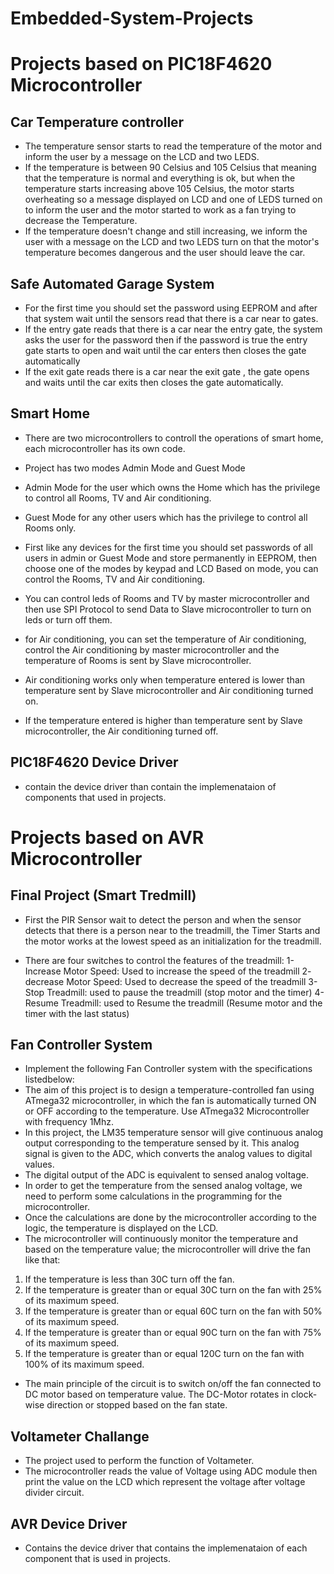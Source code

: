 # Embedded-System-Projects
# Projects based on PIC18F4620 Microcontroller
## Car Temperature controller 
- The temperature sensor starts to read the temperature of the motor and inform the user by a message on the LCD and two LEDS.
- If the temperature is between 90 Celsius and 105 Celsius that meaning that the temperature is normal and everything is ok, but when the temperature starts increasing above 105 Celsius, the motor starts overheating so a message displayed on LCD and one of LEDS turned on to inform the user and the motor started to work as a fan trying to decrease the Temperature.
- If the temperature doesn't change and still increasing, we inform the user with a message on the LCD and two LEDS turn on that the motor's temperature becomes dangerous and the user should leave the car.
  
## Safe Automated Garage System
- For the first time you should set the password using EEPROM and after that system wait until the sensors read that there is a car near to gates.
- If the entry gate reads that there is a car near the entry gate, the system asks the user for the password then if the password is true the entry gate starts to open and wait until the car enters then closes the gate automatically
- If the exit gate reads there is a car near the exit gate , the gate opens and waits until the car exits then closes the gate automatically.
  
## Smart Home
- There are two microcontrollers to controll the operations of smart home, each microcontroller has its own code.
- Project has two modes Admin Mode and Guest Mode

- Admin Mode for the user which owns the Home which has the privilege to control all Rooms, TV and Air conditioning. 
- Guest Mode for any other users which has the privilege to control all Rooms only.

- First like any devices for the first time you should set passwords of all users in admin or Guest Mode and store permanently in EEPROM, then choose one of the modes by keypad and LCD
Based on mode, you can control the Rooms, TV and Air conditioning.

- You can control leds of Rooms and TV by master microcontroller and then use SPI Protocol to send Data to Slave microcontroller to turn on leds or turn off them.

- for Air conditioning, you can set the temperature of Air conditioning, control the Air conditioning by master microcontroller and the temperature of Rooms is sent by Slave microcontroller.

- Air conditioning works only when temperature entered is lower than temperature sent by Slave microcontroller and Air conditioning turned on.
- If the temperature entered is higher than temperature sent by Slave microcontroller, the Air conditioning turned off.

## PIC18F4620 Device Driver
- contain the device driver than contain the implemenataion of components that used in projects.
 
# Projects based on AVR Microcontroller
## Final Project (Smart Tredmill)

- First the PIR Sensor wait to detect the person and when the sensor detects that there is a person near to the treadmill, the Timer Starts and the motor works at the lowest speed as an initialization for the treadmill.

- There are four switches to control the features of the treadmill:
1- Increase Motor Speed: Used to increase the speed of the treadmill
2- decrease Motor Speed: Used to decrease the speed of the treadmill 
3- Stop Treadmill: used to pause the treadmill (stop motor and the timer)
4- Resume Treadmill: used to Resume the treadmill (Resume motor and the timer with the last status)

## Fan Controller System 
- Implement the following Fan Controller system with the specifications listedbelow:
- The aim of this project is to design a temperature-controlled fan using ATmega32
microcontroller, in which the fan is automatically turned ON or OFF according to the
temperature. Use ATmega32 Microcontroller with frequency 1Mhz.
- In this project, the LM35 temperature sensor will give continuous analog output
corresponding to the temperature sensed by it. This analog signal is given to the ADC,
which converts the analog values to digital values.
- The digital output of the ADC is equivalent to sensed analog voltage.
- In order to get the temperature from the sensed analog voltage, we need to perform some
calculations in the programming for the microcontroller.
- Once the calculations are done by the microcontroller according to the logic, the
temperature is displayed on the LCD.
- The microcontroller will continuously monitor the temperature and based on the
temperature value; the microcontroller will drive the fan like that:
1. If the temperature is less than 30C turn off the fan.
2. If the temperature is greater than or equal 30C turn on the fan with 25% of its
maximum speed.
3. If the temperature is greater than or equal 60C turn on the fan with 50% of its
maximum speed.
4. If the temperature is greater than or equal 90C turn on the fan with 75% of its
maximum speed.
5. If the temperature is greater than or equal 120C turn on the fan with 100% of its
maximum speed.

- The main principle of the circuit is to switch on/off the fan connected to DC motor based
on temperature value. The DC-Motor rotates in clock-wise direction or stopped based on
the fan state.

## Voltameter Challange
- The project used to perform the function of Voltameter.
- The microcontroller reads the value of Voltage using ADC module then print the value on the LCD which represent the voltage after voltage divider circuit.

## AVR Device Driver
- Contains the device driver that contains the implemenataion of each component that is used in projects.

